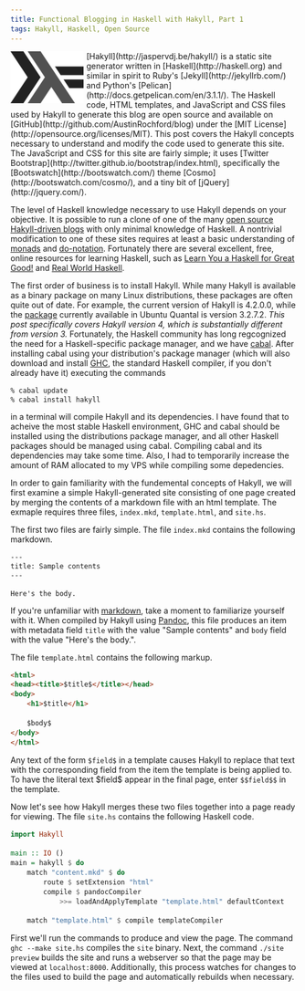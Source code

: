 ```yaml
---
title: Functional Blogging in Haskell with Hakyll, Part 1
tags: Hakyll, Haskell, Open Source
---
```


<img src="/images/haskell.png" style="float:left;margin:0 5px 0 0;" />
[Hakyll](http://jaspervdj.be/hakyll/) is a static site generator written in [Haskell](http://haskell.org) and similar in spirit to Ruby's [Jekyll](http://jekyllrb.com/) and Python's [Pelican](http://docs.getpelican.com/en/3.1.1/).  The Haskell code, HTML templates, and JavaScript and CSS files used by Hakyll to generate this blog are open source and available on [GitHub](http://github.com/AustinRochford/blog) under the [MIT License](http://opensource.org/licenses/MIT).  This post covers the Hakyll concepts necessary to understand and modify the code used to generate this site.  The JavaScript and CSS for this site are fairly simple; it uses [Twitter Bootstrap](http://twitter.github.io/bootstrap/index.html), specifically the [Bootswatch](http://bootswatch.com/) theme [Cosmo](http://bootswatch.com/cosmo/), and a tiny bit of [jQuery](http://jquery.com/).

The level of Haskell knowledge necessary to use Hakyll depends on your objective.  It is possible to run a clone of one of the many [open source Hakyll-driven blogs](http://jaspervdj.be/hakyll/examples.html) with only minimal knowledge of Haskell.  A nontrivial modification to one of these sites requires at least a basic understanding of [monads](http://www.haskell.org/haskellwiki/Monad) and [do-notation](http://en.wikibooks.org/wiki/Haskell/do_Notation).  Fortunately there are several excellent, free, online resources for learning Haskell, such as [Learn You a Haskell for Great Good!](http://learnyouahaskell.com/) and [Real World Haskell](http://book.realworldhaskell.org/).

The first order of business is to install Hakyll.  While many Hakyll is available as a binary package on many Linux distributions, these packages are often quite out of date.  For example, the current version of Hakyll is 4.2.0.0, while the [package](http://packages.ubuntu.com/quantal/haskell/libghc-hakyll-dev) currently available in Ubuntu Quantal is version 3.2.7.2.  *This post specifically covers Hakyll version 4, which is substantially different from version 3.*  Fortunately, the Haskell community has long regcognized the need for a Haskell-specific package manager, and we have [cabal](http://www.haskell.org/cabal/).  After installing cabal using your distribution's package manager (which will also download and install [GHC](http://www.haskell.org/ghc/), the standard Haskell compiler, if you don't already have it) executing the commands

```
% cabal update
% cabal install hakyll
```

in a terminal will compile Hakyll and its dependencies.  I have found that to acheive the most stable Haskell environment, GHC and cabal should be installed using the distributions package manager, and all other Haskell packages should be managed using cabal.  Compiling cabal and its dependencies may take some time.  Also, I had to temporarily increase the amount of RAM allocated to my VPS while compiling some depedencies.

In order to gain familiarity with the fundemental concepts of Hakyll, we will first examine a simple Hakyll-generated site consisting of one page created by merging the contents of a markdown file with an html template.  The exmaple requires three files, `index.mkd`, `template.html`, and `site.hs`.

The first two files are fairly simple.  The file `index.mkd` contains the following markdown.

```
---
title: Sample contents
---

Here's the body.
```

If you're unfamiliar with [markdown](http://johnmacfarlane.net/pandoc/demo/example9/pandocs-markdown.html), take a moment to familiarize yourself with it.  When compiled by Hakyll using [Pandoc](http://johnmacfarlane.net/pandoc/), this file produces an item with metadata field `title` with the value "Sample contents" and `body` field with the value "Here's the body.".

The file `template.html` contains the following markup.

``` html
<html>
<head><title>$title$</title></head>
<body>
    <h1>$title</h1>

    $body$
</body>
</html>
```

Any text of the form `$field$` in a template causes Hakyll to replace that text with the corresponding field from the item the template is being applied to.  To have the literal text \$field\$ appear in the final page, enter `$$field$$` in the template.

Now let's see how Hakyll merges these two files together into a page ready for viewing.  The file `site.hs` contains the following Haskell code.

``` haskell
import Hakyll

main :: IO ()
main = hakyll $ do
    match "content.mkd" $ do 
        route $ setExtension "html"
        compile $ pandocCompiler
            >>= loadAndApplyTemplate "template.html" defaultContext

    match "template.html" $ compile templateCompiler
```

First we'll run the commands to produce and view the page.  The command `ghc --make site.hs` compiles the `site` binary.  Next, the command `./site preview` builds the site and runs a webserver so that the page may be viewed at `localhost:8000`.  Additionally, this process watches for changes to the files used to build the page and automatically rebuilds when necessary.
